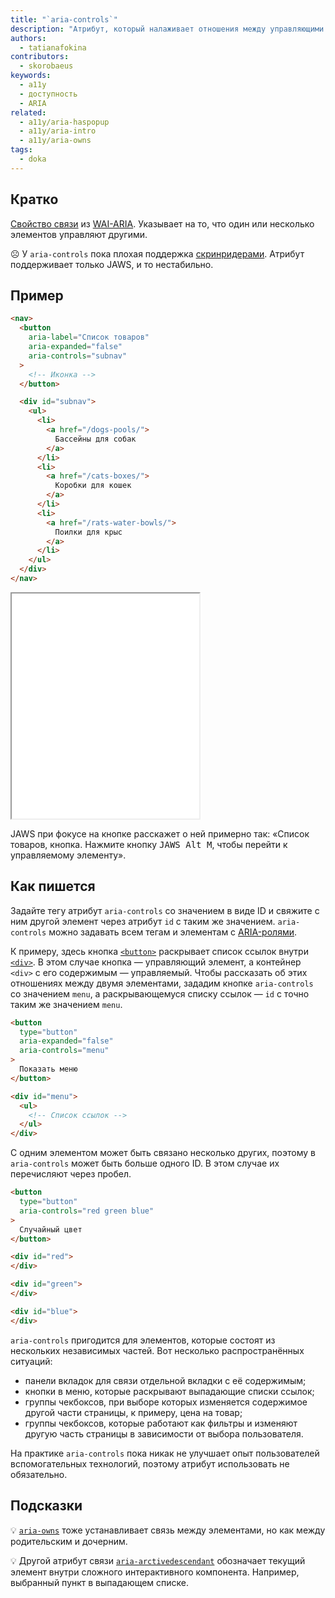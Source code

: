 ```yaml
---
title: "`aria-controls`"
description: "Атрибут, который налаживает отношения между управляющими и управляемыми элементами."
authors:
  - tatianafokina
contributors:
  - skorobaeus
keywords:
  - a11y
  - доступность
  - ARIA
related:
  - a11y/aria-haspopup
  - a11y/aria-intro
  - a11y/aria-owns
tags:
  - doka
---
```


## Кратко

[Свойство связи](/a11y/aria-attrs/#atributy-svyazi) из [WAI-ARIA](/a11y/aria-intro/#specifikaciya). Указывает на то, что один или несколько элементов управляют другими.

<aside>

☹️ У `aria-controls` пока плохая поддержка [скринридерами](/a11y/screenreaders/). Атрибут поддерживает только JAWS, и то нестабильно.

</aside>

## Пример

```html
<nav>
  <button
    aria-label="Список товаров"
    aria-expanded="false"
    aria-controls="subnav"
  >
    <!-- Иконка -->
  </button>

  <div id="subnav">
    <ul>
      <li>
        <a href="/dogs-pools/">
          Бассейны для собак
        </a>
      </li>
      <li>
        <a href="/cats-boxes/">
          Коробки для кошек
        </a>
      </li>
      <li>
        <a href="/rats-water-bowls/">
          Поилки для крыс
        </a>
      </li>
    </ul>
  </div>
</nav>
```

<iframe title="Бургер-меню" src="demos/burger-menu/" height="360"></iframe>

JAWS при фокусе на кнопке расскажет о ней примерно так: «Список товаров, кнопка. Нажмите кнопку <kbd>JAWS Alt M</kbd>, чтобы перейти к управляемому элементу».

## Как пишется

Задайте тегу атрибут `aria-controls` со значением в виде ID и свяжите с ним другой элемент через атрибут `id` с таким же значением. `aria-controls` можно задавать всем тегам и элементам с [ARIA-ролями](/a11y/aria-roles/).

К примеру, здесь кнопка [`<button>`](/html/button/) раскрывает список ссылок внутри [`<div>`](/html/div/). В этом случае кнопка — управляющий элемент, а контейнер `<div>` с его содержимым — управляемый. Чтобы рассказать об этих отношениях между двумя элементами, зададим кнопке `aria-controls` со значением `menu`, а раскрывающемуся списку ссылок — `id` с точно таким же значением `menu`.

```html
<button
  type="button"
  aria-expanded="false"
  aria-controls="menu"
>
  Показать меню
</button>

<div id="menu">
  <ul>
    <!-- Список ссылок -->
  </ul>
</div>
```

С одним элементом может быть связано несколько других, поэтому в `aria-controls` может быть больше одного ID. В этом случае их перечисляют через пробел.

```html
<button
  type="button"
  aria-controls="red green blue"
>
  Случайный цвет
</button>

<div id="red">
</div>

<div id="green">
</div>

<div id="blue">
</div>
```

`aria-controls` пригодится для элементов, которые состоят из нескольких независимых частей. Вот несколько распространённых ситуаций:

- панели вкладок для связи отдельной вкладки с её содержимым;
- кнопки в меню, которые раскрывают выпадающие списки ссылок;
- группы чекбоксов, при выборе которых изменяется содержимое другой части страницы, к примеру, цена на товар;
- группы чекбоксов, которые работают как фильтры и изменяют другую часть страницы в зависимости от выбора пользователя.

На практике `aria-controls` пока никак не улучшает опыт пользователей вспомогательных технологий, поэтому атрибут использовать не обязательно.

## Подсказки

💡 [`aria-owns`](/a11y/aria-owns/) тоже устанавливает связь между элементами, но как между родительским и дочерним.

💡 Другой атрибут связи [`aria-arctivedescendant`](/a11y/aria-activedescendant/) обозначает текущий элемент внутри сложного интерактивного компонента. Например, выбранный пункт в выпадающем списке.
